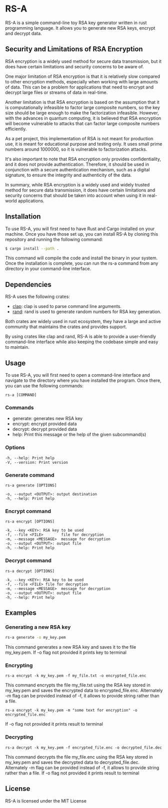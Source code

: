 # RS-A

RS-A is a simple command-line toy RSA key generator written in rust programming language. It allows you to generate new RSA keys, encrypt and decrypt data.

## Security and Limitations of RSA Encryption

RSA encryption is a widely used method for secure data transmission, but it does have certain limitations and security concerns to be aware of.

One major limitation of RSA encryption is that it is relatively slow compared to other encryption methods, especially when working with large amounts of data. This can be a problem for applications that need to encrypt and decrypt large files or streams of data in real-time.

Another limitation is that RSA encryption is based on the assumption that it is computationally infeasible to factor large composite numbers, so the key size should be large enough to make the factorization infeasible. However, with the advances in quantum computing, it is believed that RSA encryption will become vulnerable to attacks that can factor large composite numbers efficiently.

As a pet project, this implementation of RSA is not meant for production use, it is meant for educational purpose and testing only. It uses small prime numbers around 1000000, so it is vulnerable to factorization attacks.

It's also important to note that RSA encryption only provides confidentiality, and it does not provide authentication. Therefore, it should be used in conjunction with a secure authentication mechanism, such as a digital signature, to ensure the integrity and authenticity of the data.

In summary, while RSA encryption is a widely used and widely trusted method for secure data transmission, it does have certain limitations and security concerns that should be taken into account when using it in real-world applications.

## Installation

To use RS-A, you will first need to have Rust and Cargo installed on your machine. Once you have those set up, you can install RS-A by cloning this repository and running the following command:

```bash
$ cargo install --path .
```
This command will compile the code and install the binary in your system. Once the installation is complete, you can run the rs-a command from any directory in your command-line interface.

## Dependencies

RS-A uses the following crates:

- [clap](https://crates.io/crates/clap): clap is used to parse command line arguments.
- [rand](https://crates.io/crates/rand): rand is used to generate random numbers for RSA key generation.

Both crates are widely used in rust ecosystem, they have a large and active community that maintains the crates and provides support.

By using crates like clap and rand, RS-A is able to provide a user-friendly command-line interface while also keeping the codebase simple and easy to maintain.

## Usage

To use RS-A, you will first need to open a command-line interface and navigate to the directory where you have installed the program. Once there, you can use the following commands:

```rs-a [COMMAND]```

### Commands

- generate: generates new RSA key
- encrypt: encrypt provided data
- decrypt: decrypt provided data
- help: Print this message or the help of the given subcommand(s)

### Options

    -h, --help: Print help
    -V, --version: Print version

### Generate command

```rs-a generate [OPTIONS]```

    -o, --output <OUTPUT>: output destination
    -h, --help: Print help

### Encrypt command

```rs-a encrypt [OPTIONS]```

    -k, --key <KEY>: RSA key to be used
    -f, --file <FILE>        file for decryption
    -m, --message <MESSAGE>  message for decryption
    -o, --output <OUTPUT>: output file
    -h, --help: Print help

### Decrypt command

```rs-a decrypt [OPTIONS]```

    -k, --key <KEY>: RSA key to be used
    -f, --file <FILE> file for decryption
    -m, --message <MESSAGE>  message for decryption
    -o, --output <OUTPUT>: output file
    -h, --help: Print help

## Examples

### Generating a new RSA key

```bash
rs-a generate -o my_key.pem
```

This command generates a new RSA key and saves it to the file my_key.pem. If -o flag not provided it prints key to terminal

### Encrypting 

```rs-a encrypt -k my_key.pem -f my_file.txt -o encrypted_file.enc```

This command encrypts the file my_file.txt using the RSA key stored in my_key.pem and saves the encrypted data to encrypted_file.enc. Alternately -m flag can be provided instead of -f, it allows to provide string rather than a file. 

```rs-a encrypt -k my_key.pem -m "some text for encryption" -o encrypted_file.enc```

If -o flag not provided it prints result to terminal

### Decrypting

``` rs-a decrypt -k my_key.pem -f encrypted_file.enc -o decrypted_file.dec ```

This command decrypts the file my_file.enc using the RSA key stored in my_key.pem and saves the decrypted data to decrypted_file.dec. Alternately -m flag can be provided instead of -f, it allows to provide string rather than a file.
If -o flag not provided it prints result to terminal

## License

RS-A is licensed under the MIT License